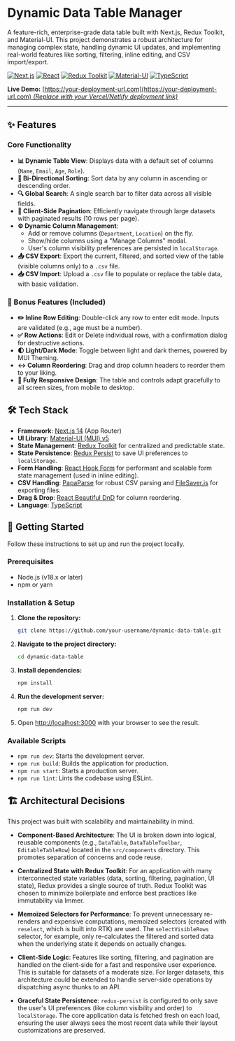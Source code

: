 # Dynamic Data Table Manager

A feature-rich, enterprise-grade data table built with Next.js, Redux Toolkit, and Material-UI. This project demonstrates a robust architecture for managing complex state, handling dynamic UI updates, and implementing real-world features like sorting, filtering, inline editing, and CSV import/export.

[![Next.js](https://img.shields.io/badge/Next.js-14-black.svg?style=for-the-badge&logo=next.js&logoColor=white)](https://nextjs.org/)
[![React](https://img.shields.io/badge/React-18-blue.svg?style=for-the-badge&logo=react&logoColor=white)](https://reactjs.org/)
[![Redux Toolkit](https://img.shields.io/badge/Redux-Toolkit-764ABC.svg?style=for-the-badge&logo=redux&logoColor=white)](https://redux-toolkit.js.org/)
[![Material-UI](https://img.shields.io/badge/Material--UI-v5-0081CB.svg?style=for-the-badge&logo=material-ui&logoColor=white)](https://mui.com/)
[![TypeScript](https://img.shields.io/badge/TypeScript-5.0-3178C6.svg?style=for-the-badge&logo=typescript&logoColor=white)](https://www.typescriptlang.org/)

**Live Demo:** [[https://your-deployment-url.com](https://your-deployment-url.com) *(Replace with your Vercel/Netlify deployment link)*](https://surefy-assignment-7v62.vercel.app)

---

## ✨ Features

### Core Functionality
-   **📊 Dynamic Table View**: Displays data with a default set of columns (`Name`, `Email`, `Age`, `Role`).
-   **🔄 Bi-Directional Sorting**: Sort data by any column in ascending or descending order.
-   **🔍 Global Search**: A single search bar to filter data across all visible fields.
-   **📄 Client-Side Pagination**: Efficiently navigate through large datasets with paginated results (10 rows per page).
-   **⚙️ Dynamic Column Management**:
    -   Add or remove columns (`Department`, `Location`) on the fly.
    -   Show/hide columns using a "Manage Columns" modal.
    -   User's column visibility preferences are persisted in `localStorage`.
-   **📤 CSV Export**: Export the current, filtered, and sorted view of the table (visible columns only) to a `.csv` file.
-   **📥 CSV Import**: Upload a `.csv` file to populate or replace the table data, with basic validation.

### 🌟 Bonus Features (Included)
-   **✏️ Inline Row Editing**: Double-click any row to enter edit mode. Inputs are validated (e.g., age must be a number).
-   **✅ Row Actions**: Edit or Delete individual rows, with a confirmation dialog for destructive actions.
-   **🌓 Light/Dark Mode**: Toggle between light and dark themes, powered by MUI Theming.
-   **↔️ Column Reordering**: Drag and drop column headers to reorder them to your liking.
-   **📱 Fully Responsive Design**: The table and controls adapt gracefully to all screen sizes, from mobile to desktop.

## 🛠️ Tech Stack

-   **Framework**: [Next.js 14](https://nextjs.org/) (App Router)
-   **UI Library**: [Material-UI (MUI) v5](https://mui.com/)
-   **State Management**: [Redux Toolkit](https://redux-toolkit.js.org/) for centralized and predictable state.
-   **State Persistence**: [Redux Persist](https://github.com/rt2zz/redux-persist) to save UI preferences to `localStorage`.
-   **Form Handling**: [React Hook Form](https://react-hook-form.com/) for performant and scalable form state management (used in inline editing).
-   **CSV Handling**: [PapaParse](https://www.papaparse.com/) for robust CSV parsing and [FileSaver.js](https://github.com/eligrey/FileSaver.js/) for exporting files.
-   **Drag & Drop**: [React Beautiful DnD](https://github.com/atlassian/react-beautiful-dnd) for column reordering.
-   **Language**: [TypeScript](https://www.typescriptlang.org/)

## 🚀 Getting Started

Follow these instructions to set up and run the project locally.

### Prerequisites

-   Node.js (v18.x or later)
-   npm or yarn

### Installation & Setup

1.  **Clone the repository:**
    ```bash
    git clone https://github.com/your-username/dynamic-data-table.git
    ```

2.  **Navigate to the project directory:**
    ```bash
    cd dynamic-data-table
    ```

3.  **Install dependencies:**
    ```bash
    npm install
    ```

4.  **Run the development server:**
    ```bash
    npm run dev
    ```

5.  Open [http://localhost:3000](http://localhost:3000) with your browser to see the result.

### Available Scripts

-   `npm run dev`: Starts the development server.
-   `npm run build`: Builds the application for production.
-   `npm run start`: Starts a production server.
-   `npm run lint`: Lints the codebase using ESLint.

## 🏗️ Architectural Decisions

This project was built with scalability and maintainability in mind.

-   **Component-Based Architecture**: The UI is broken down into logical, reusable components (e.g., `DataTable`, `DataTableToolbar`, `EditableTableRow`) located in the `src/components` directory. This promotes separation of concerns and code reuse.

-   **Centralized State with Redux Toolkit**: For an application with many interconnected state variables (data, sorting, filtering, pagination, UI state), Redux provides a single source of truth. Redux Toolkit was chosen to minimize boilerplate and enforce best practices like immutability via Immer.

-   **Memoized Selectors for Performance**: To prevent unnecessary re-renders and expensive computations, memoized selectors (created with `reselect`, which is built into RTK) are used. The `selectVisibleRows` selector, for example, only re-calculates the filtered and sorted data when the underlying state it depends on actually changes.

-   **Client-Side Logic**: Features like sorting, filtering, and pagination are handled on the client-side for a fast and responsive user experience. This is suitable for datasets of a moderate size. For larger datasets, this architecture could be extended to handle server-side operations by dispatching async thunks to an API.

-   **Graceful State Persistence**: `redux-persist` is configured to only save the user's UI preferences (like column visibility and order) to `localStorage`. The core application data is fetched fresh on each load, ensuring the user always sees the most recent data while their layout customizations are preserved.
